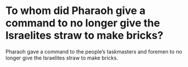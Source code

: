 # To whom did Pharaoh give a command to no longer give the Israelites straw to make bricks?

Pharaoh gave a command to the people’s taskmasters and foremen to no longer give the Israelites straw to make bricks.
